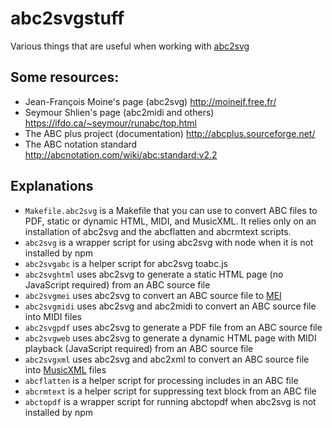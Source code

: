 # abc2svgstuff
Various things that are useful when working with [abc2svg](https://chiselapp.com/user/moinejf/repository/abc2svg/doc/trunk/README.md)

## Some resources:
* Jean-François Moine's page (abc2svg) <http://moinejf.free.fr/>
* Seymour Shlien's page (abc2midi and others) <https://ifdo.ca/~seymour/runabc/top.html>
* The ABC plus project (documentation) <http://abcplus.sourceforge.net/>
* The ABC notation standard <http://abcnotation.com/wiki/abc:standard:v2.2>

## Explanations
* `Makefile.abc2svg` is a Makefile that you can use to convert ABC files to PDF, static or dynamic HTML, MIDI, and MusicXML.
  It relies only on an installation of abc2svg and the abcflatten and abcrmtext scripts.
* `abc2svg` is a wrapper script for using abc2svg with node when it is not installed by npm
* `abc2svgabc` is a helper script for abc2svg toabc.js
* `abc2svghtml` uses abc2svg to generate a static HTML page (no JavaScript required) from an ABC source file
* `abc2svgmei` uses abc2svg to convert an ABC source file to [MEI](https://music-encoding.org/)
* `abc2svgmidi` uses abc2svg and abc2midi to convert an ABC source file into MIDI files
* `abc2svgpdf` uses abc2svg to generate a PDF file from an ABC source file
* `abc2svgweb` uses abc2svg to generate a dynamic HTML page with MIDI playback (JavaScript required) from an ABC source file
* `abc2svgxml` uses abc2svg and abc2xml to convert an ABC source file into [MusicXML](https://www.musicxml.com/) files
* `abcflatten` is a helper script for processing includes in an ABC file
* `abcrmtext` is a helper script for suppressing text block from an ABC file
* `abctopdf` is a wrapper script for running abctopdf when abc2svg is not installed by npm
